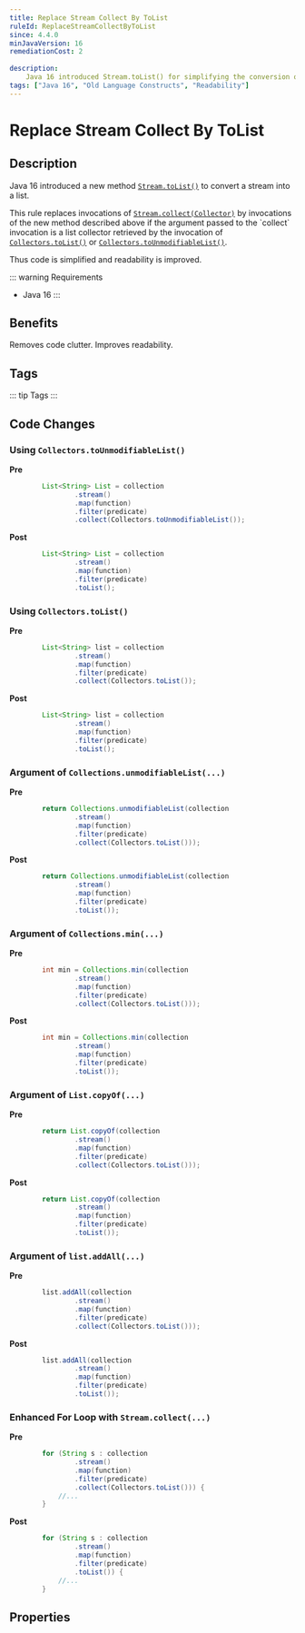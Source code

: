 ```yaml
---
title: Replace Stream Collect By ToList
ruleId: ReplaceStreamCollectByToList
since: 4.4.0
minJavaVersion: 16
remediationCost: 2
    
description:
    Java 16 introduced Stream.toList() for simplifying the conversion of a stream into a list. For example, stream.collect(Collectors.toUnmodifiableList()) can be transformed to stream.toList().
tags: ["Java 16", "Old Language Constructs", "Readability"]
---
```


# Replace Stream Collect By ToList

## Description

Java 16 introduced a new method [`Stream.toList()`](https://docs.oracle.com/en/java/javase/16/docs/api/java.base/java/util/stream/Stream.html#toList()) to convert a stream into a list. 

This rule replaces invocations of [`Stream.collect​(Collector)`](https://docs.oracle.com/en/java/javase/16/docs/api/java.base/java/util/stream/Stream.html#collect(java.util.stream.Collector)) by invocations of the new method described above if the argument passed to the `collect` invocation is a list collector retrieved by the invocation of [`Collectors.toList()`](https://docs.oracle.com/en/java/javase/16/docs/api/java.base/java/util/stream/Collectors.html#toList()) or [`Collectors.toUnmodifiableList()`](https://docs.oracle.com/en/java/javase/16/docs/api/java.base/java/util/stream/Collectors.html#toUnmodifiableList()).

Thus code is simplified and readability is improved.

::: warning Requirements
* Java 16
:::

## Benefits

Removes code clutter. Improves readability.

## Tags

::: tip Tags
<TagLinks />
:::

## Code Changes

### Using `Collectors.toUnmodifiableList()`

__Pre__
```java
		List<String> List = collection
				.stream()
				.map(function)
				.filter(predicate)
				.collect(Collectors.toUnmodifiableList());
```

__Post__
```java
		List<String> List = collection
				.stream()
				.map(function)
				.filter(predicate)
				.toList();
```

### Using `Collectors.toList()`

__Pre__
```java
		List<String> list = collection
				.stream()
				.map(function)
				.filter(predicate)
				.collect(Collectors.toList());
```

__Post__
```java
		List<String> list = collection
				.stream()
				.map(function)
				.filter(predicate)
				.toList();
```

### Argument of `Collections.unmodifiableList(...)`

__Pre__
```java
		return Collections.unmodifiableList(collection
				.stream()
				.map(function)
				.filter(predicate)
				.collect(Collectors.toList()));
```

__Post__
```java
		return Collections.unmodifiableList(collection
				.stream()
				.map(function)
				.filter(predicate)
				.toList());
```

### Argument of `Collections.min(...)`

__Pre__
```java
		int min = Collections.min(collection
				.stream()
				.map(function)
				.filter(predicate)
				.collect(Collectors.toList()));
```

__Post__
```java
		int min = Collections.min(collection
				.stream()
				.map(function)
				.filter(predicate)
				.toList());
```

### Argument of `List.copyOf(...)`

__Pre__
```java
		return List.copyOf(collection
				.stream()
				.map(function)
				.filter(predicate)
				.collect(Collectors.toList()));
```

__Post__
```java
		return List.copyOf(collection
				.stream()
				.map(function)
				.filter(predicate)
				.toList());
```

### Argument of `list.addAll(...)`

__Pre__
```java
		list.addAll(collection
				.stream()
				.map(function)
				.filter(predicate)
				.collect(Collectors.toList()));
```

__Post__
```java
		list.addAll(collection
				.stream()
				.map(function)
				.filter(predicate)
				.toList());
```

### Enhanced For Loop with `Stream.collect(...)`

__Pre__
```java
		for (String s : collection
				.stream()
				.map(function)
				.filter(predicate)
				.collect(Collectors.toList())) {
			//...
		}
```

__Post__
```java
		for (String s : collection
				.stream()
				.map(function)
				.filter(predicate)
				.toList()) {
			//...
		}
```

<VersionNotice />

## Properties

<RuleProperties />
